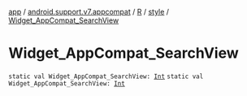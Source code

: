 [app](../../../index.md) / [android.support.v7.appcompat](../../index.md) / [R](../index.md) / [style](index.md) / [Widget_AppCompat_SearchView](.)

# Widget_AppCompat_SearchView

`static val Widget_AppCompat_SearchView: `[`Int`](https://kotlinlang.org/api/latest/jvm/stdlib/kotlin/-int/index.html)
`static val Widget_AppCompat_SearchView: `[`Int`](https://kotlinlang.org/api/latest/jvm/stdlib/kotlin/-int/index.html)